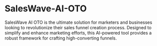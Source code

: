 # SalesWave-AI-OTO
SalesWave AI OTO is the ultimate solution for marketers and businesses looking to revolutionize their sales funnel creation process. Designed to simplify and enhance marketing efforts, this AI-powered tool provides a robust framework for crafting high-converting funnels.

